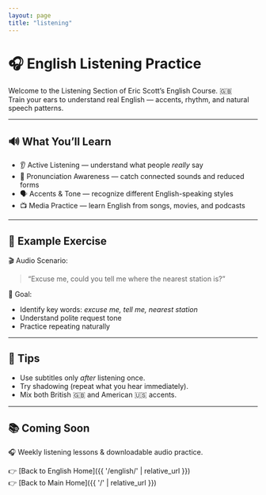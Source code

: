 ```yaml
---
layout: page
title: "listening"
---
```


# 🎧 English Listening Practice

Welcome to the Listening Section of Eric Scott’s English Course. 🇬🇧  
Train your ears to understand real English — accents, rhythm, and natural speech patterns.

---

## 🔊 What You’ll Learn

- 👂 Active Listening — understand what people *really* say  
- 🎵 Pronunciation Awareness — catch connected sounds and reduced forms  
- 🗣️ Accents & Tone — recognize different English-speaking styles  
- 📺 Media Practice — learn English from songs, movies, and podcasts  

---

## 🎯 Example Exercise

🎬 Audio Scenario:  
> “Excuse me, could you tell me where the nearest station is?”

🧠 Goal:  
- Identify key words: *excuse me, tell me, nearest station*  
- Understand polite request tone  
- Practice repeating naturally  

---

## 🧰 Tips

- Use subtitles only *after* listening once.  
- Try shadowing (repeat what you hear immediately).  
- Mix both British 🇬🇧 and American 🇺🇸 accents.

---

## 📚 Coming Soon

🎧 Weekly listening lessons & downloadable audio practice.  

👉 [Back to English Home]({{ '/english/' | relative_url }})  
👉 [Back to Main Home]({{ '/' | relative_url }})

